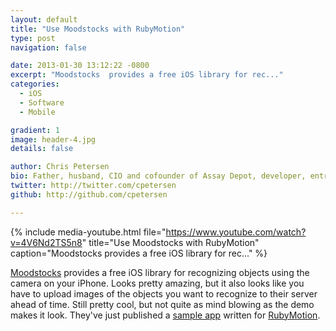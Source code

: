 ```yaml
---
layout: default
title: "Use Moodstocks with RubyMotion"
type: post
navigation: false

date: 2013-01-30 13:12:22 -0800
excerpt: "Moodstocks  provides a free iOS library for rec..."
categories:
  - iOS
  - Software
  - Mobile

gradient: 1
image: header-4.jpg
details: false

author: Chris Petersen
bio: Father, husband, CIO and cofounder of Assay Depot, developer, entrepreneur and technologist.
twitter: http://twitter.com/cpetersen
github: http://github.com/cpetersen

---
```


{% include media-youtube.html file="https://www.youtube.com/watch?v=4V6Nd2TS5n8" title="Use Moodstocks with RubyMotion" caption="Moodstocks  provides a free iOS library for rec..." %}

 [Moodstocks](http://www.moodstocks.com)  provides a free iOS library for recognizing objects using the camera on your iPhone. Looks pretty amazing, but it also looks like you have to upload images of the objects you want to recognize to their server ahead of time. Still pretty cool, but not quite as mind blowing as the demo makes it look. They've just published a  [sample app](https://github.com/Moodstocks/moodstocks-rubymotion-demo-app)  written for  [RubyMotion](http://rubymotion.com). 

 
